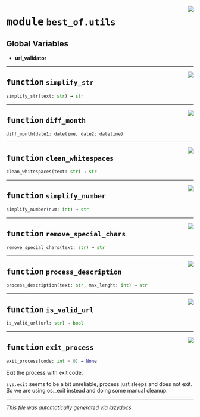 <!-- markdownlint-disable -->

<a href="https://github.com/best-of-lists/best-of-generator/blob/main/src/best_of/utils.py#L0"><img align="right" style="float:right;" src="https://img.shields.io/badge/-source-cccccc?style=flat-square"></a>

# <kbd>module</kbd> `best_of.utils`




**Global Variables**
---------------
- **url_validator**

---

<a href="https://github.com/best-of-lists/best-of-generator/blob/main/src/best_of/utils.py#L8"><img align="right" style="float:right;" src="https://img.shields.io/badge/-source-cccccc?style=flat-square"></a>

## <kbd>function</kbd> `simplify_str`

```python
simplify_str(text: str) → str
```






---

<a href="https://github.com/best-of-lists/best-of-generator/blob/main/src/best_of/utils.py#L12"><img align="right" style="float:right;" src="https://img.shields.io/badge/-source-cccccc?style=flat-square"></a>

## <kbd>function</kbd> `diff_month`

```python
diff_month(date1: datetime, date2: datetime)
```






---

<a href="https://github.com/best-of-lists/best-of-generator/blob/main/src/best_of/utils.py#L16"><img align="right" style="float:right;" src="https://img.shields.io/badge/-source-cccccc?style=flat-square"></a>

## <kbd>function</kbd> `clean_whitespaces`

```python
clean_whitespaces(text: str) → str
```






---

<a href="https://github.com/best-of-lists/best-of-generator/blob/main/src/best_of/utils.py#L20"><img align="right" style="float:right;" src="https://img.shields.io/badge/-source-cccccc?style=flat-square"></a>

## <kbd>function</kbd> `simplify_number`

```python
simplify_number(num: int) → str
```






---

<a href="https://github.com/best-of-lists/best-of-generator/blob/main/src/best_of/utils.py#L32"><img align="right" style="float:right;" src="https://img.shields.io/badge/-source-cccccc?style=flat-square"></a>

## <kbd>function</kbd> `remove_special_chars`

```python
remove_special_chars(text: str) → str
```






---

<a href="https://github.com/best-of-lists/best-of-generator/blob/main/src/best_of/utils.py#L36"><img align="right" style="float:right;" src="https://img.shields.io/badge/-source-cccccc?style=flat-square"></a>

## <kbd>function</kbd> `process_description`

```python
process_description(text: str, max_lenght: int) → str
```






---

<a href="https://github.com/best-of-lists/best-of-generator/blob/main/src/best_of/utils.py#L69"><img align="right" style="float:right;" src="https://img.shields.io/badge/-source-cccccc?style=flat-square"></a>

## <kbd>function</kbd> `is_valid_url`

```python
is_valid_url(url: str) → bool
```






---

<a href="https://github.com/best-of-lists/best-of-generator/blob/main/src/best_of/utils.py#L73"><img align="right" style="float:right;" src="https://img.shields.io/badge/-source-cccccc?style=flat-square"></a>

## <kbd>function</kbd> `exit_process`

```python
exit_process(code: int = 0) → None
```

Exit the process with exit code. 

`sys.exit` seems to be a bit unreliable, process just sleeps and does not exit. So we are using os._exit instead and doing some manual cleanup. 




---

_This file was automatically generated via [lazydocs](https://github.com/ml-tooling/lazydocs)._
